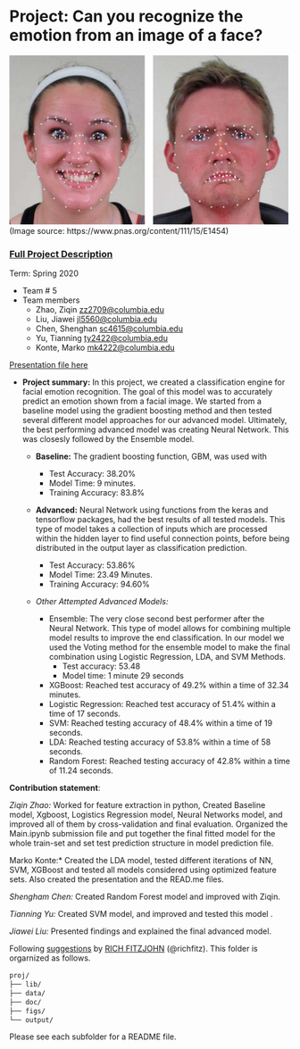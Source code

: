 # Project: Can you recognize the emotion from an image of a face? 
<img src="figs/CE.jpg" alt="Compound Emotions" width="500"/>
(Image source: https://www.pnas.org/content/111/15/E1454)

### [Full Project Description](doc/project3_desc.md)

Term: Spring 2020

+ Team # 5
+ Team members
	+ Zhao, Ziqin zz2709@columbia.edu
	+ Liu, Jiawei jl5560@columbia.edu
	+ Chen, Shenghan sc4615@columbia.edu
	+ Yu, Tianning ty2422@columbia.edu
	+ Konte, Marko mk4222@columbia.edu

[Presentation file here](https://github.com/TZstatsADS/Spring2020-Project3-group5/blob/master/doc/Project%203-%20Image%20Classification.pptx)

+ **Project summary:** 
In this project, we created a classification engine for facial emotion recognition. The goal of this model was to accurately predict an emotion shown from a facial image. We started from a baseline model using the gradient boosting method and then tested several different model approaches for our advanced model. Ultimately, the best performing advanced model was creating Neural Network. This was closesly followed by the Ensemble model. 

	+ **Baseline:** The gradient boosting function, GBM, was used with 
		+ Test Accuracy: 38.20%
		+ Model  Time: 9 minutes.
		+ Training Accuracy: 83.8%
	
	+ **Advanced:** Neural Network using functions from the keras and tensorflow packages, had the best results of all tested 				models. This type of model takes a collection of inputs which are processed within the hidden layer to find 				useful connection points, before being distributed in the output layer as classification prediction.  
		+ Test Accuracy: 53.86% 
		+ Model Time: 23.49 Minutes. 
		+ Training Accuracy: 94.60%
	
	+ *Other Attempted Advanced Models:*
		+ Ensemble: The very close second best performer after the Neural Network. This type of model allows for combining 				multiple model results to improve the end classification. In our model we used the Voting method for the 				ensemble model to make the final combination using Logistic Regression, LDA, and SVM Methods.  
			+ Test accuracy: 53.48
			+ Model time: 1 minute 29 seconds
		+ XGBoost: Reached test accuracy of 49.2% within a time of 32.34 minutes. 
		+ Logistic Regression: Reached test accuracy of 51.4% within a time of 17 seconds. 
		+ SVM: Reached testing accuracy of 48.4% within a time of 19 seconds. 
		+ LDA: Reached testing accuracy of 53.8% within a time of 58 seconds. 
		+ Random Forest: Reached testing accuracy of 42.8% within a time of 11.24 seconds.

**Contribution statement**:

*Ziqin Zhao:* Worked for feature extraction in python, Created Baseline model, Xgboost, Logistics Regression model, Neural Networks model, and improved all of them by cross-validation and final evaluation. Organized the Main.ipynb submission file and put together the final fitted model for the whole train-set and set test prediction structure in model prediction file.

Marko Konte:* Created the LDA model, tested different iterations of NN, SVM, XGBoost and tested all models considered using optimized feature sets. Also created the presentation and the READ.me files.

*Shengham Chen:* Created Random Forest model and improved with Ziqin. 

*Tianning Yu:* Created SVM model, and improved and tested this model . 

*Jiawei Liu:* Presented findings and explained the final advanced model. 

Following [suggestions](http://nicercode.github.io/blog/2013-04-05-projects/) by [RICH FITZJOHN](http://nicercode.github.io/about/#Team) (@richfitz). This folder is orgarnized as follows.

```
proj/
├── lib/
├── data/
├── doc/
├── figs/
└── output/
```

Please see each subfolder for a README file.
